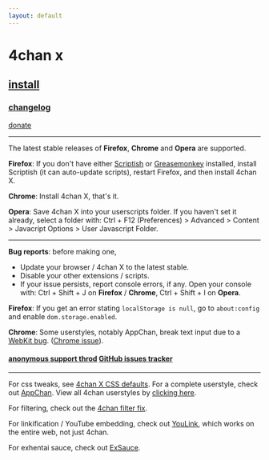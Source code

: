 ```yaml
---
layout: default
---
```


# 4chan x
## [install](https://github.com/aeosynth/4chan-x/raw/stable/4chan_x.user.js)
### [changelog](https://raw.github.com/aeosynth/4chan-x/master/changelog)
  [donate](https://www.paypal.com/cgi-bin/webscr?cmd=_donations&business=2DBVZBUAM4DHC&lc=US&item_name=Aeosynth&currency_code=USD&bn=PP%2dDonationsBF%3abtn_donate_LG%2egif%3aNonHosted)
  <div><g:plusone></g:plusone></div>

***

The latest stable releases of **Firefox**, **Chrome** and **Opera** are supported.

**Firefox**: If you don't have either
[Scriptish](https://addons.mozilla.org/firefox/addon/scriptish/) or
[Greasemonkey](https://addons.mozilla.org/firefox/addon/greasemonkey/) installed,
install Scriptish (it can auto-update scripts), restart Firefox, and then install 4chan X.

**Chrome**: Install 4chan X, that's it.

**Opera**: Save 4chan X into your userscripts folder. If you haven't set it
already, select a folder with: Ctrl + F12 (Preferences) &gt; Advanced &gt;
Content &gt; Javacript Options &gt; User Javascript Folder.

***

**Bug reports**: before making one,

- Update your browser / 4chan X to the latest stable.
- Disable your other extensions / scripts.
- If your issue persists, report console errors, if any.  Open your console with:
  Ctrl + Shift + J on **Firefox** / **Chrome**, Ctrl + Shift + I on **Opera**.

**Firefox**: If you get an error stating `localStorage is null`, go to `about:config` and enable `dom.storage.enabled`.

**Chrome**: Some userstyles, notably AppChan, break text input due to a
[WebKit bug](https://bugs.webkit.org/show_bug.cgi?id=66216).
([Chrome issue](http://code.google.com/p/chromium/issues/detail?id=89647)).

#### [anonymous support throd](http://chat.now.im/x/aeos) [GitHub issues tracker](https://github.com/aeosynth/4chan-x/issues)

***

For css tweaks, see [4chan X CSS defaults](http://userstyles.org/styles/48538/4chan-4chan-x-css-defaults).
For a complete userstyle, check out [AppChan](http://userstyles.org/styles/46162).
View all 4chan userstyles by [clicking here](http://userstyles.org/styles/browse?search_terms=4chan).

For filtering, check out the [4chan filter fix](http://userscripts.org/scripts/show/103818).

For linkification / YouTube embedding, check out [YouLink](http://userscripts.org/scripts/show/107707),
which works on the entire web, not just 4chan.

For exhentai sauce, check out [ExSauce](http://userscripts.org/scripts/show/108810).
